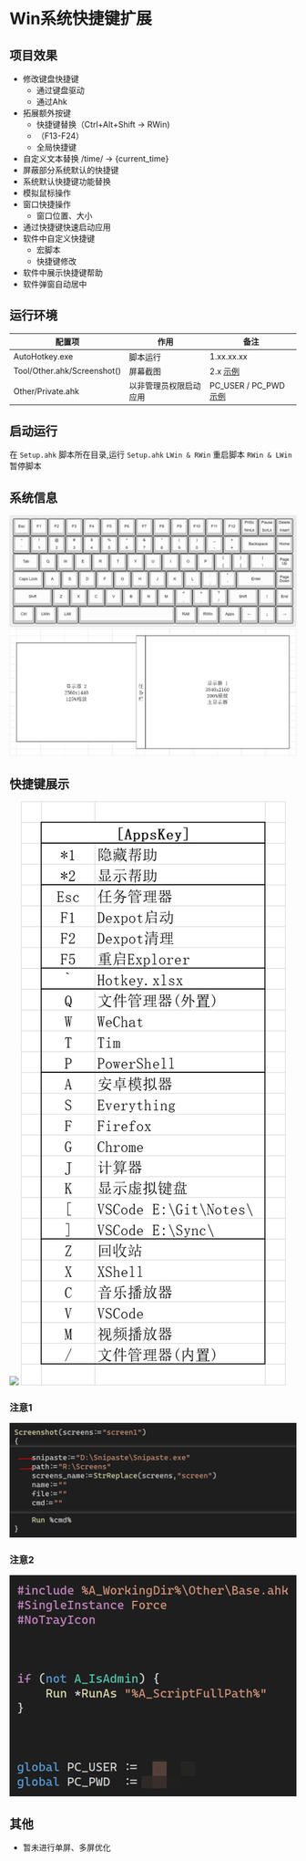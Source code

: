 # Win系统快捷键扩展


## 项目效果
- 修改键盘快捷键
    - 通过键盘驱动
    - 通过Ahk
- 拓展额外按键
    - 快捷键替换（Ctrl+Alt+Shift -> RWin)
    - （F13-F24）
    - 全局快捷键
- 自定义文本替换 /time/ -> {current_time}
- 屏蔽部分系统默认的快捷键
- 系统默认快捷键功能替换
- 模拟鼠标操作
- 窗口快捷操作
    - 窗口位置、大小
- 通过快捷键快速启动应用
- 软件中自定义快捷键
    - 宏脚本
    - 快捷键修改
- 软件中展示快捷键帮助
- 软件弹窗自动居中


## 运行环境
| 配置项                      | 作用                   | 备注                            |
|-----------------------------|------------------------|---------------------------------|
| AutoHotkey.exe              | 脚本运行               | 1.xx.xx.xx                      |
| Tool/Other.ahk/Screenshot() | 屏幕截图               | 2.x [示例](#注意1)              |
| Other/Private.ahk           | 以非管理员权限启动应用 | PC_USER / PC_PWD [示例](#注意2) |


## 启动运行
在 `Setup.ahk` 脚本所在目录,运行 `Setup.ahk`
`LWin & RWin` 重启脚本 
`RWin & LWin` 暂停脚本



## 系统信息
![](https://github.com/By2048/Ahk/raw/master/Image/Keyboard.png)
![](https://github.com/By2048/Ahk/raw/master/Image/Screen.png)


## 快捷键展示
![](https://github.com/By2048/Ahk/raw/master/Image/RShift/Windows.png)
![](https://github.com/By2048/Ahk/raw/master/Image/Appskey.png)


### 注意1
![](https://github.com/By2048/Ahk/raw/master/Image/Other.ahk.png)


### 注意2
![](https://github.com/By2048/Ahk/raw/master/Image/Private.ahk.png)


## 其他
- 暂未进行单屏、多屏优化